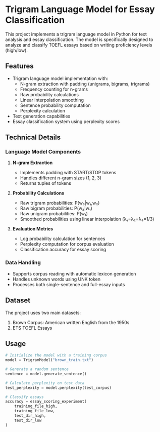 # Trigram Language Model for Essay Classification

This project implements a trigram language model in Python for text analysis and essay classification. The model is specifically designed to analyze and classify TOEFL essays based on writing proficiency levels (high/low).

## Features

- Trigram language model implementation with:
  - N-gram extraction with padding (unigrams, bigrams, trigrams)
  - Frequency counting for n-grams
  - Raw probability calculations
  - Linear interpolation smoothing
  - Sentence probability computation
  - Perplexity calculation
- Text generation capabilities
- Essay classification system using perplexity scores

## Technical Details

### Language Model Components

1. **N-gram Extraction**
   - Implements padding with START/STOP tokens
   - Handles different n-gram sizes (1, 2, 3)
   - Returns tuples of tokens

2. **Probability Calculations**
   - Raw trigram probabilities: P(w₃|w₁,w₂)
   - Raw bigram probabilities: P(w₂|w₁)
   - Raw unigram probabilities: P(w₁)
   - Smoothed probabilities using linear interpolation (λ₁=λ₂=λ₃=1/3)

3. **Evaluation Metrics**
   - Log probability calculation for sentences
   - Perplexity computation for corpus evaluation
   - Classification accuracy for essay scoring

### Data Handling

- Supports corpus reading with automatic lexicon generation
- Handles unknown words using UNK token
- Processes both single-sentence and full-essay inputs

## Dataset

The project uses two main datasets:
1. Brown Corpus: American written English from the 1950s
2. ETS TOEFL Essays

## Usage

```python
# Initialize the model with a training corpus
model = TrigramModel("brown_train.txt")

# Generate a random sentence
sentence = model.generate_sentence()

# Calculate perplexity on test data
test_perplexity = model.perplexity(test_corpus)

# Classify essays
accuracy = essay_scoring_experiment(
    training_file_high,
    training_file_low,
    test_dir_high,
    test_dir_low
)
```
